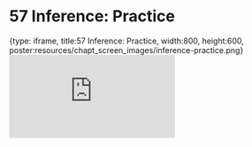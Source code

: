 # 57 Inference: Practice
 
{type: iframe, title:57 Inference: Practice, width:800, height:600, poster:resources/chapt_screen_images/inference-practice.png}
![](https://datatrail-jhu.github.io/DataTrail_ReOrg/no_toc/inference-practice.html)
 

 
